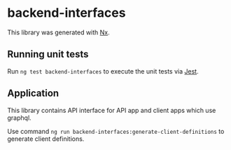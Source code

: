 # backend-interfaces

This library was generated with [Nx](https://nx.dev).

## Running unit tests

Run `ng test backend-interfaces` to execute the unit tests via [Jest](https://jestjs.io).

## Application

This library contains API interface for API app and client apps which use graphql.

Use command `ng run backend-interfaces:generate-client-definitions` to generate client definitions.
